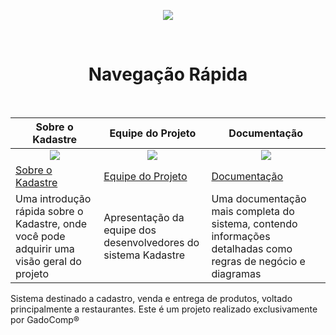 <p align="center">
  <img src="https://media.discordapp.net/attachments/723334474049519627/754077911543447642/Img_Teste.JPG">
</p><br>

<h1 align="center">Navegação Rápida </h1><br>

<table role="table">
<thead>
<tr>
<th>Sobre o Kadastre</th>
<th>Equipe do Projeto</th>
<th>Documentação</th>
</tr>
</thead>
<tbody>
<tr>
<td align="center"><img src="https://github.com/snowplow/snowplow/wiki/images/help.png"></td>
<td align="center"><img src="https://github.com/snowplow/snowplow/wiki/images/users.png"></td>
<td align="center"><img src="https://github.com/snowplow/snowplow/wiki/images/database.png"></td>
</tr>
<tr>
<td><a href="https://github.com/marcelotakayama/Kadastre/wiki/Documentação#sobre-o-projeto-1">Sobre o Kadastre</a></td>
<td><a href="https://github.com/marcelotakayama/Kadastre/wiki/Equipe#equipe-criadora-do-kadastre">Equipe do Projeto</a></td>
<td><a href="https://github.com/marcelotakayama/Kadastre/wiki/Documentação">Documentação</a></td>
</tr>
<tr>
<td>Uma introdução rápida sobre o Kadastre, onde você pode adquirir uma visão geral do projeto</td>
<td>Apresentação da equipe dos desenvolvedores do sistema Kadastre</td>
<td>Uma documentação mais completa do sistema, contendo informações detalhadas como regras de negócio e diagramas</td>
</tr>
</tbody>
</table>

Sistema destinado a cadastro, venda e entrega de produtos, voltado principalmente a restaurantes. Este é um projeto realizado exclusivamente por GadoComp®
